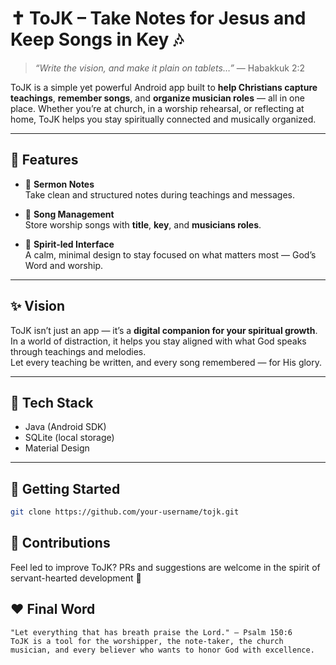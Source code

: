 # ✝️ ToJK – Take Notes for Jesus and Keep Songs in Key 🎶

> *“Write the vision, and make it plain on tablets…”* — Habakkuk 2:2

ToJK is a simple yet powerful Android app built to **help Christians capture teachings**, **remember songs**, and **organize musician roles** — all in one place. Whether you’re at church, in a worship rehearsal, or reflecting at home, ToJK helps you stay spiritually connected and musically organized.

---

## 📱 Features

- 📝 **Sermon Notes**  
  Take clean and structured notes during teachings and messages.

- 🎵 **Song Management**  
  Store worship songs with **title**, **key**, and **musicians roles**.

- 📖 **Spirit-led Interface**  
  A calm, minimal design to stay focused on what matters most — God’s Word and worship.

---

## ✨ Vision

ToJK isn’t just an app — it’s a **digital companion for your spiritual growth**.  
In a world of distraction, it helps you stay aligned with what God speaks through teachings and melodies.  
Let every teaching be written, and every song remembered — for His glory.

---

## 🔧 Tech Stack

- Java (Android SDK)
- SQLite (local storage)
- Material Design

---

## 🚀 Getting Started

```bash
git clone https://github.com/your-username/tojk.git
```

## 🙌 Contributions

Feel led to improve ToJK?
PRs and suggestions are welcome in the spirit of servant-hearted development 🙏

## ❤️ Final Word

    "Let everything that has breath praise the Lord." – Psalm 150:6
    ToJK is a tool for the worshipper, the note-taker, the church musician, and every believer who wants to honor God with excellence.
